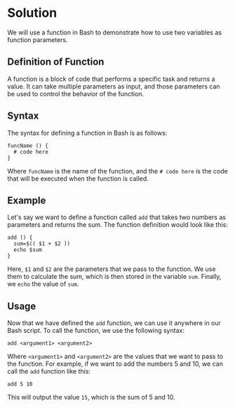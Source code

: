 

# Solution 

We will use a function in Bash to demonstrate how to use two variables as function parameters.

## Definition of Function 
A function is a block of code that performs a specific task and returns a value. It can take multiple parameters as input, and those parameters can be used to control the behavior of the function.

## Syntax 
The syntax for defining a function in Bash is as follows:

```
funcName () {
  # code here
}
```

Where `funcName` is the name of the function, and the `# code here` is the code that will be executed when the function is called.

## Example

Let's say we want to define a function called `add` that takes two numbers as parameters and returns the sum. The function definition would look like this:

```
add () {
  sum=$(( $1 + $2 ))
  echo $sum
}
```

Here, `$1` and `$2` are the parameters that we pass to the function. We use them to calculate the sum, which is then stored in the variable `sum`. Finally, we `echo` the value of `sum`.

## Usage

Now that we have defined the `add` function, we can use it anywhere in our Bash script. To call the function, we use the following syntax:

```
add <argument1> <argument2>
```

Where `<argument1>` and `<argument2>` are the values that we want to pass to the function. For example, if we want to add the numbers 5 and 10, we can call the `add` function like this:

```
add 5 10
```

This will output the value `15`, which is the sum of 5 and 10.